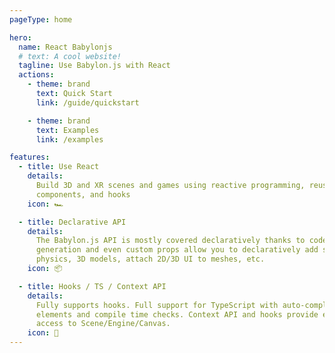 ```yaml
---
pageType: home

hero:
  name: React Babylonjs
  # text: A cool website!
  tagline: Use Babylon.js with React
  actions:
    - theme: brand
      text: Quick Start
      link: /guide/quickstart

    - theme: brand
      text: Examples
      link: /examples

features:
  - title: Use React
    details:
      Build 3D and XR scenes and games using reactive programming, reusable
      components, and hooks
    icon: 🏎️

  - title: Declarative API
    details:
      The Babylon.js API is mostly covered declaratively thanks to code
      generation and even custom props allow you to declaratively add shadows,
      physics, 3D models, attach 2D/3D UI to meshes, etc.
    icon: 📦

  - title: Hooks / TS / Context API
    details:
      Fully supports hooks. Full support for TypeScript with auto-completion on
      elements and compile time checks. Context API and hooks provide easy
      access to Scene/Engine/Canvas.
    icon: 🎨
---
```

